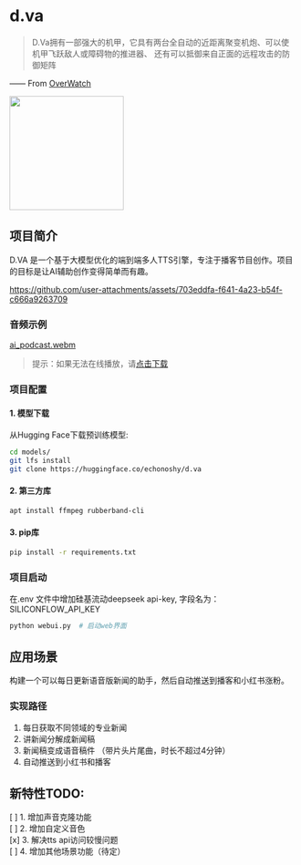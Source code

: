 # d.va
> D.Va拥有一部强大的机甲，它具有两台全自动的近距离聚变机炮、可以使机甲飞跃敌人或障碍物的推进器、 还有可以抵御来自正面的远程攻击的防御矩阵

—— From [OverWatch](http://ow.blizzard.cn/heroes/dva)

<img src="https://zos.alipayobjects.com/rmsportal/psagSCVHOKQVqqNjjMdf.jpg" width="200" height="200" />

## 项目简介

D.VA 是一个基于大模型优化的端到端多人TTS引擎，专注于播客节目创作。项目的目标是让AI辅助创作变得简单而有趣。

https://github.com/user-attachments/assets/703eddfa-f641-4a23-b54f-c666a9263709

### 音频示例
[ai_podcast.webm](https://github.com/user-attachments/assets/a64f099a-7455-4142-af2f-0b68cb7e0679)
> 提示：如果无法在线播放，请[点击下载](assets/ai_podcast_v1.MP3)


### 项目配置

#### 1. 模型下载
从Hugging Face下载预训练模型:
```bash
cd models/
git lfs install
git clone https://huggingface.co/echonoshy/d.va
```

#### 2. 第三方库
```bash
apt install ffmpeg rubberband-cli
```

#### 3. pip库
```bash
pip install -r requirements.txt
```


### 项目启动
在.env 文件中增加硅基流动deepseek api-key, 字段名为：SILICONFLOW_API_KEY

```bash
python webui.py  # 启动web界面
```


## 应用场景

构建一个可以每日更新语音版新闻的助手，然后自动推送到播客和小红书涨粉。


### 实现路径
1. 每日获取不同领域的专业新闻
2. 讲新闻分解成新闻稿
3. 新闻稿变成语音稿件 （带片头片尾曲，时长不超过4分钟）
4. 自动推送到小红书和播客

## 新特性TODO:
[ ] 1. 增加声音克隆功能  
[ ] 2. 增加自定义音色  
[x] 3. 解决tts api访问较慢问题  
[ ] 4. 增加其他场景功能（待定）  
